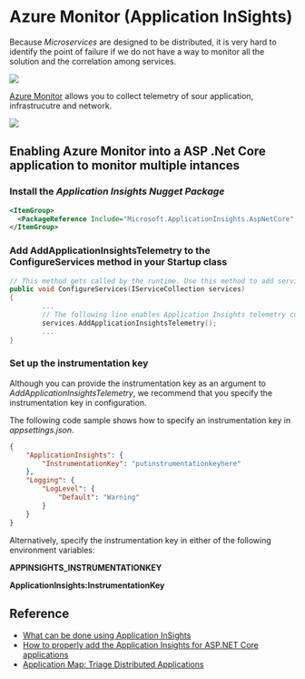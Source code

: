 # Azure Monitor (Application InSights)


Because *Microservices* are designed to be distributed, it is very hard to identify the point of failure if we do not have a way to monitor all the solution and the correlation among services.

![](http://tinyurl.com/tfmjxnz)

[Azure Monitor](https://azure.microsoft.com/en-us/services/monitor/) allows you to collect telemetry of sour application, infrastrucutre and network.

![](http://tinyurl.com/uejqmwf)

## Enabling Azure Monitor into a ASP .Net Core application to monitor multiple intances

### Install the *Application Insights Nugget Package*

```xml
<ItemGroup>
  <PackageReference Include="Microsoft.ApplicationInsights.AspNetCore" Version="2.12.0" />
</ItemGroup>
```

### Add AddApplicationInsightsTelemetry to the ConfigureServices method in your Startup class

```cpp
// This method gets called by the runtime. Use this method to add services to the container.
public void ConfigureServices(IServiceCollection services)
{
		...
		// The following line enables Application Insights telemetry collection.
		services.AddApplicationInsightsTelemetry();
		...
}
```

### Set up the instrumentation key

Although you can provide the instrumentation key as an argument to *AddApplicationInsightsTelemetry*, we recommend that you specify the instrumentation key in configuration. 

The following code sample shows how to specify an instrumentation key in *appsettings.json*. 

```json
{
	"ApplicationInsights": {
		"InstrumentationKey": "putinstrumentationkeyhere"
	},
	"Logging": {
		"LogLevel": {
			"Default": "Warning"
		}
	}
}
```

Alternatively, specify the instrumentation key in either of the following environment variables:

**APPINSIGHTS_INSTRUMENTATIONKEY**

**ApplicationInsights:InstrumentationKey**


## Reference

- [What can be done using Application InSights](https://channel9.msdn.com/Shows/On-NET/Analyzing-your-applications-with-Application-Insights)
- [How to properly add the Application Insights for ASP.NET Core applications](https://docs.microsoft.com/en-us/azure/azure-monitor/app/asp-net-core)
- [Application Map: Triage Distributed Applications](https://docs.microsoft.com/en-us/azure/azure-monitor/app/app-map)
